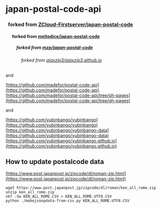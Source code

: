 # japan-postal-code-api

### &nbsp; forked from [ZCloud-Firstserver/japan-postal-code](https://github.com/ZCloud-Firstserver/japan-postal-code)
#### &nbsp;&emsp; forked from [meltedice/japan-postal-code](https://github.com/meltedice/japan-postal-code)
##### &nbsp;&emsp;&emsp; forked from [mzp/japan-postal-code](https://github.com/mzp/japan-postal-code)
###### &nbsp;&emsp;&emsp;&emsp; forked from [ajaxzip3/ajaxzip3.github.io](https://github.com/ajaxzip3/ajaxzip3.github.io)

and

[https://github.com/madefor/postal-code-api](https://github.com/madefor/postal-code-api)  
[https://github.com/madefor/postal-code-api/tree/gh-pages](https://github.com/madefor/postal-code-api/tree/gh-pages)  

and

[https://github.com/yubinbango/yubinbango](https://github.com/yubinbango/yubinbango)  
[https://github.com/yubinbango/yubinbango-data](https://github.com/yubinbango/yubinbango-data)  
[https://github.com/yubinbango/yubinbango.github.io](https://github.com/yubinbango/yubinbango.github.io)  

[]()  

## How to update postalcode data

[https://www.post.japanpost.jp/zipcode/dl/roman-zip.html](https://www.post.japanpost.jp/zipcode/dl/roman-zip.html)
```
wget https://www.post.japanpost.jp/zipcode/dl/roman/ken_all_rome.zip
unzip ken_all_rome.zip
nkf -Sw KEN_ALL_ROME.CSV > KEN_ALL_ROME.UTF8.CSV
python ./makejsonpdata-from-csv.py KEN_ALL_ROME.UTF8.CSV
```

